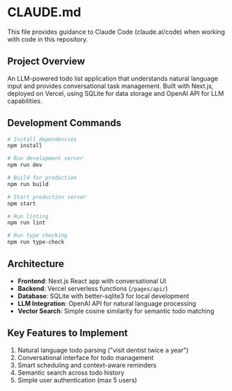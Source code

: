 # CLAUDE.md

This file provides guidance to Claude Code (claude.ai/code) when working with code in this repository.

## Project Overview

An LLM-powered todo list application that understands natural language input and provides conversational task management. Built with Next.js, deployed on Vercel, using SQLite for data storage and OpenAI API for LLM capabilities.

## Development Commands

```bash
# Install dependencies
npm install

# Run development server
npm run dev

# Build for production
npm run build

# Start production server
npm start

# Run linting
npm run lint

# Run type checking
npm run type-check
```

## Architecture

- **Frontend**: Next.js React app with conversational UI
- **Backend**: Vercel serverless functions (`/pages/api/`)
- **Database**: SQLite with better-sqlite3 for local development
- **LLM Integration**: OpenAI API for natural language processing
- **Vector Search**: Simple cosine similarity for semantic todo matching

## Key Features to Implement

1. Natural language todo parsing ("visit dentist twice a year")
2. Conversational interface for todo management
3. Smart scheduling and context-aware reminders
4. Semantic search across todo history
5. Simple user authentication (max 5 users)